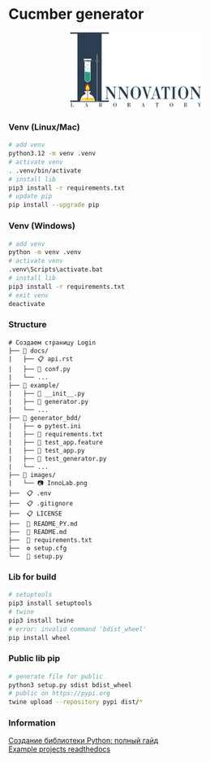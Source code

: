 # Cucmber generator

<div align="center"><img src="https://github.com/DemonDis/bdd_generator/blob/main/images/InnoLab.png" height="150" alt="Innovation lab"></div>

### Venv (Linux/Mac)
```bash
# add venv
python3.12 -m venv .venv
# activate venv
. .venv/bin/activate
# install lib
pip3 install -r requirements.txt
# update pip
pip install --upgrade pip
```

### Venv (Windows)
```bash
# add venv
python -m venv .venv
# activate venv
.venv\Scripts\activate.bat
# install lib
pip3 install -r requirements.txt
# exit venv
deactivate
```

### Structure
```
# Создаем страницу Login
├── 📁 docs/
|   ├── 📋 api.rst
|   ├── 🐍 conf.py
|   └── ...  
├── 📁 example/
|   ├── 🐍 __init__.py
|   ├── 🐍 generator.py
|   └── ...  
├── 📁 generator_bdd/
|   ├── ⚙️ pytest.ini
|   ├── 💾 requirements.txt
|   ├── 🥒 test_app.feature
|   ├── 🐍 test_app.py
|   ├── 🐍 test_generator.py
|   └── ...  
├── 📁 images/
|   └── 📷 InnoLab.png
├──  📋 .env
├──  📋 .gitignore
├──  📋 LICENSE
├──  📗 README_PY.md
├──  📘 README.md
├──  💾 requirements.txt
├──  ⚙️ setup.cfg
└──  🐍 setup.py  
```

### Lib for build 
```bash
# setuptools
pip3 install setuptools
# twine
pip3 install twine
# error: invalid command 'bdist_wheel'
pip install wheel
```

### Public lib pip
```bash
# generate file for public
python3 setup.py sdist bdist_wheel
# public on https://pypi.org
twine upload --repository pypi dist/*
```
 
### Information
[Создание библиотеки Python: полный гайд](https://habr.com/ru/articles/760046/)  
[Example projects readthedocs](https://docs.readthedocs.io/en/stable/examples.html)  